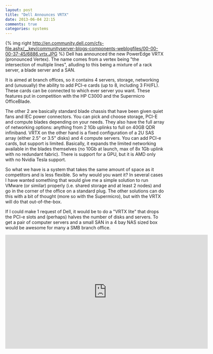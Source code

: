 ```yaml
---
layout: post
title: "Dell Announces VRTX"
date: 2013-06-04 22:15
comments: true
categories: systems
---
```

{% img right http://en.community.dell.com/cfs-file.ashx/__key/communityserver-blogs-components-weblogfiles/00-00-00-37-45/6886.vrtx.JPG %} Dell has announced the new PowerEdge VRTX (pronounced Vertex). The name comes from a vertex being "the intersection of multiple lines", alluding to this being a mixture of a rack server, a blade server and a SAN.
<!-- more -->

It is aimed at branch offices, so it contains 4 servers, storage, networking and (unusually) the ability to add PCI-e cards (up to 8, including 3 FH/FL). These cards can be connected to which ever server you want. These features put in competition with the HP C3000 and the Supermicro OfficeBlade.

The other 2 are basically standard blade chassis that have been given quiet fans and IEC power connectors. You can pick and choose storage, PCI-E and compute blades depending on your needs. They also have the full array of networking options: anything from 2 1Gb uplinks to full on 40GB QDR infiniband. VRTX on the other hand is a fixed configuration of a 2U SAS array (either 2.5" or 3.5" disks) and 4 compute servers. You can add PCI-e cards, but support is limited. Basically, it expands the limited networking available in the blades themselves (no 10Gb at launch, max of 8x 1Gb uplink with no redundant fabric). There is support for a GPU, but it is AMD only with  no Nvidia Tesla support.

So what we have is a system that takes the same amount of space as it competitors and is less flexible. So why would you want it? In several cases I have wanted something that would give me a simple solution to run VMware (or similar) properly (i.e. shared storage and at least 2 nodes) and go in the corner of the office on a standard plug. The other solutions can do this with a bit of thought (more so with the Supermicro), but with the VRTX will do that out-of-the-box.

If I could make 1 request of Dell, it would be to do a "VRTX lite" that drops the PCI-e slots and (perhaps) halves the number of disks and servers. To get a pair of computer servers and a small SAN in a 4 bay NAS sized box would be awesome for many a SMB branch office.

<iframe width="640" height="360" src="http://www.youtube.com/embed/16IlDQnIMrk?rel=0" frameborder="0" allowfullscreen></iframe>

